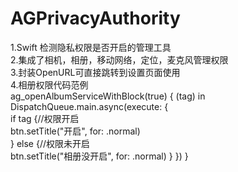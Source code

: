 # AGPrivacyAuthority
1.Swift 检测隐私权限是否开启的管理工具  
2.集成了相机，相册，移动网络，定位，麦克风管理权限  
3.封装OpenURL可直接跳转到设置页面使用  
4.相册权限代码范例  
ag_openAlbumServiceWithBlock(true) { (tag) in  
                  DispatchQueue.main.async(execute: {  
                      if tag {//权限开启  
                          btn.setTitle("开启", for: .normal)  
                      } else {//权限未开启  
                          btn.setTitle("相册没开启", for: .normal)
                      }
                })
            }


